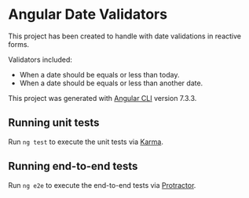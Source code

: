 # Angular Date Validators

This project has been created to handle with date validations in reactive forms.

Validators included:
* When a date should be equals or less than today.
* When a date should be equals or less than another date.

This project was generated with [Angular CLI](https://github.com/angular/angular-cli) version 7.3.3.

## Running unit tests

Run `ng test` to execute the unit tests via [Karma](https://karma-runner.github.io).

## Running end-to-end tests

Run `ng e2e` to execute the end-to-end tests via [Protractor](http://www.protractortest.org/).
